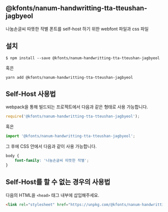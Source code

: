 
@kfonts/nanum-handwritting-tta-tteushan-jagbyeol
---------------------

나눔손글씨 따뜻한 작별 폰트를 self-host 하기 위한 webfont 파일과 css 파일

설치
----

```
$ npm install --save @kfonts/nanum-handwritting-tta-tteushan-jagbyeol
```

혹은

```
yarn add @kfonts/nanum-handwritting-tta-tteushan-jagbyeol
```

Self-Host 사용법
---------------

webpack을 통해 빌드되는 프로젝트에서 다음과 같은 형태로 사용 가능합니다.

```js
require('@kfonts/nanum-handwritting-tta-tteushan-jagbyeol');
```

혹은

```js
import '@kfonts/nanum-handwritting-tta-tteushan-jagbyeol';
```

그 후에 CSS 안에서 다음과 같이 사용 가능합니다.

```css
body {
    font-family: '나눔손글씨 따뜻한 작별';
}
```

Self-Host를 할 수 없는 경우의 사용법
--------------------------------

다음의 HTML을 `<head>` 태그 내부에 삽입해주세요.

```html
<link rel="stylesheet" href="https://unpkg.com/@kfonts/nanum-handwritting-tta-tteushan-jagbyeol/index.css" />
```

